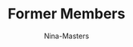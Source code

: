 ---
widget: about
headless: true  # This file represents a page section.

# ... Put Your Section Options Here (title etc.) ...
title: Former Members
weight: 2

# Choose the user profile to display
# This should be the username of a profile in your `content/authors/` folder.
author: 'Nina-Masters'
---
